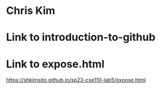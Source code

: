 # Chris Kim #

# Link to introduction-to-github
# Link to expose.html
https://shkimsito.github.io/sp23-cse110-lab5/expose.html
